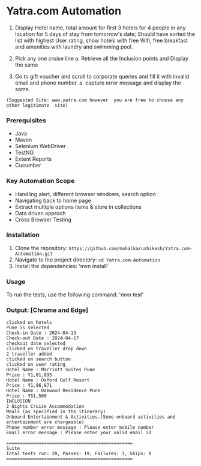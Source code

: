 # Yatra.com Automation 

1. Display Hotel name, total amount for first 3 hotels for 4 people in any location for 5 days of stay from tomorrow's date; Should have sorted the list with highest User rating, show hotels with free Wifi, free breakfast and amenities with laundry and swimming pool.

2. Pick any one cruise line 
	a. Retrieve all the Inclusion points and Display the same

3. Go to gift voucher and scroll to corporate queries and fill it with invalid email and phone number.
	a. capture error message and display the same.

```
(Suggested Site: www.yatra.com however  you are free to choose any other legitimate  site)
```

### Prerequisites
- Java
- Maven
- Selenium WebDriver
- TestNG
- Extent Reports
- Cucumber


### Key Automation Scope
- Handling alert, different browser windows, search option 
- Navigating back to home page
- Extract multiple options items & store in collections
- Data driven approch
- Cross Browser Testing

### Installation 
1. Clone the repository: `https://github.com/mohalkarushikesh/Yatra.com-Automation.git`
2. Navigate to the project directory: `cd Yatra.com-Automation`
3. Install the dependencies: 'mvn install'

### Usage
To run the tests, use the following command: 'mvn test'

### Output: [Chrome and Edge]
```
clicked on hotels
Pune is selected
Check-in Date : 2024-04-13
Check-out Date : 2024-04-17
checkout date selected
clicked on traveller drop down
2 traveller added
clicked on search button
clicked on user rating
Hotel Name : Marriott Suites Pune
Price : ₹1,01,895
Hotel Name : Oxford Golf Resort
Price : ₹1,96,871
Hotel Name : Oakwood Residence Pune
Price : ₹51,500
INCLUSION
2 Nights Cruise Accommodation
Meals (as specified in the itinerary)
Onboard Entertainment & Activities.(Some onboard activities and entertainment are chargeable)
Phone number error message : Please enter mobile number
Email error message : Please enter your valid email id

===============================================
Suite
Total tests run: 20, Passes: 19, Failures: 1, Skips: 0
===============================================
```

